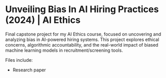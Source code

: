 # Unveiling Bias In AI Hiring Practices (2024) | AI Ethics
Final capstone project for my AI Ethics course, focused on uncovering and analyzing bias in AI-powered hiring systems. This project explores ethical concerns, algorithmic accountability, and the real-world impact of biased machine learning models in recruitment/screening tools.

Files include:
- Research paper
<!-- - [Watch the presentation on youtube](https://youtu.be/dEYOu3Aid0k) -->
